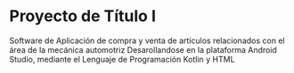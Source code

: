 # Proyecto de Título I 
Software de Aplicación de compra y venta de artículos relacionados con el área de la mecánica automotriz
Desarollandose en la plataforma Android Studio, mediante el Lenguaje de Programación Kotlin y HTML
